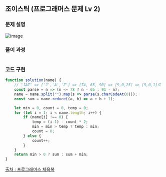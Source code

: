 ## 조이스틱 (프로그래머스 문제 Lv 2)

### 문제 설명

![image](https://user-images.githubusercontent.com/39308313/145410074-c79c5eec-a46b-46a5-a5cb-79cf384b10d3.png)

### 풀이 과정

```txt

```

### 코드 구현

```javascript
function solution(name) {
	// "JAZ" => ['J','A','Z'] => [74, 65, 90] => [9,0,25] => [9,0,1]로 만듭니다.
	const parse = n => (n <= 78 ? n - 65 : 91 - n);
	name = name.split("").map(s => parse(s.charCodeAt(0)));
	const sum = name.reduce((a, b) => a + b + 1);

	let min = 0, count = 0, temp = 0;
	for (let i = 1; i < name.length; i++) {
		if (name[i] !== 0) {
			temp = (i-1) - count * 2;
			min = min > temp ? temp : min;
			count = 0;
		} else {
			count++;
		}
	}
	return min > 0 ? sum : sum + min;
}
```

[출처 : 프로그래머스 체육복](https://programmers.co.kr/learn/courses/30/lessons/42862?)

